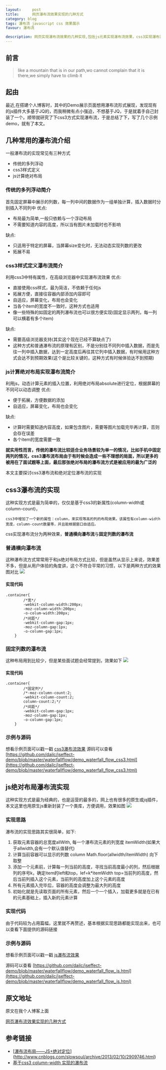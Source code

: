 ```yaml
---
layout:     post
title:      网页瀑布流效果实现的几种方式
category: blog
tags: 瀑布流 javascript css 效果展示
favour: 瀑布流

description: 网页实现瀑布流效果的几种实现,包括js元素实现瀑布流效果，css3实现瀑布流效果等
---
```


## 前言

> like a mountain that is in our path,wo cannot complain that it is there,we simply have to climb it

## 起由
最近,在搭建个人博客时，其中的Demo展示页面想用瀑布流形式展现，发现现有的js插件大多基于JQ的，而我稍微有点小强迫，不想基于JQ，于是就着手自己封装了一个。顺带就研究了下css3方式实现瀑布流，于是总结了下，写了几个示例demo，就有了本文。


## 几种常用的瀑布流介绍
一般瀑布流的实现常见有三种方式

* 传统的多列浮动
* css3样式定义
* js计算绝对布局

### 传统的多列浮动简介
首先固定屏幕中展示的列数，每一列中间的数据作为一组单独计算，插入数据时分别插入不同列中
优点:

* 布局最为简单,一般只依赖与一个浮动布局
* 不需要知道内容的高度，所以当有图片未加载时也不影响

缺点:

* 只适用于特定的屏幕，当屏幕size变化时，无法动态实现列数的更改
* 拓展不易

### css3样式定义瀑布流简介
利用css3中特有属性，在高级浏览器中实现瀑布流效果
优点:

* 直接使用css样式，最为简洁，不依赖于任何js
* 拓展方便，直接往容器内部添加内容即可
* 自适应，屏幕变化，布局也会变化
* 当各个item的宽度不一致时，这种方式也适用
* 像一些特殊的如固定的两列瀑布流也可以很方便实现(固定显示两列，每一列可以横着有多个item)

缺点:

* 需要高级浏览器支持(其实这个现在已经不算缺点了)
* 这种方式和普通瀑布流的原理有区别，不是分别往不同列中插入数据，而是先往一列中插入数据，达到一定高度后再往其它列中插入数据，有时候用这种方式会达不到预期效果(这个是比较关键的，这种方式有时候体验达不到预期)

### js计算绝对布局实现瀑布流简介
利用js，动态计算元素的插入位置，利用绝对布局absolute进行定位，根据屏幕的不同可以动态调整
优点:

* 便于拓展，方便数据的添加
* 自适应，屏幕变化，布局也会变化

缺点:

* 计算时需要知道内容高度，如果包含图片，需要等图片加载完毕再计算，否则会存在误差
* 各个item的宽度需要一致

**就实用性而言，传统的瀑布流比较适合业务场景较为单一的情况，比如手机中固定两列的情况，css3瀑布流布局由于有时候会造成一些不理想的局面，所以更多的被用在了面试题等上面，最后那张绝对布局的瀑布流方式是被应用的最为广泛的**

本文主要探讨css3瀑布流和绝对定位瀑布流的实现

## css3瀑布流的实现
这种实现方式是最为简单的，仅仅是基于css3的新属性(column-width或column-count)，

```
css3中增加了一个新的属性：column，来实现等高的列的布局效果。该属性有column-width宽度，column-count数量等，并且能根据窗口自适应。
```

css实现瀑布流分为两种效果，**普通横向瀑布流**与**固定列数的瀑布流**

### 普通横向瀑布流
这种瀑布流方式常常用于和js绝对布局方式比较，但是虽然从显示上来说，效果差不多，但是从用户体验的角度讲，这个不符合平常的习惯，以下是两种方式的效果图对比
![](https://dailc.github.io/jseffect-demo/staticresource/waterfallflow/demo_js_waterfallflow_2.png)

#### 实现代码

```
.container{
		/*宽*/
        -webkit-column-width:200px;
        -moz-column-width:200px;
        -o-colum-width:200px;
        /*间距*/
        -webkit-column-gap:1px;
        -moz-column-gap:1px;
        -o-column-gap:1px;
    }
```

### 固定列数的瀑布流
这种布局用到比较少，但是某些面试题会经常提到，效果如下
![](https://dailc.github.io/jseffect-demo/staticresource/waterfallflow/demo_js_waterfallflow_4.png)

#### 实现代码

```
.container{
        /*固定列*/
        /*-moz-column-count:2; 
		-webkit-column-count:2; 
		column-count:2;*/
        /*间距*/
        -webkit-column-gap:1px;
        -moz-column-gap:1px;
        -o-column-gap:1px;
    }
```

### 示例与源码
想看示例页面可以戳一戳 
[css3瀑布流效果](https://dailc.github.io/jseffect-demo/waterfallflow/demo_waterfall_flow_css3.html)
源码可以查看
[https://github.com/dailc/jseffect-demo/blob/master/waterfallflow/demo_waterfall_flow_css3.html](https://github.com/dailc/jseffect-demo/blob/master/waterfallflow/demo_waterfall_flow_css3.html)


## js绝对布局瀑布流实现
这种实现方式是最为经典的，也是运营的最多的，网上也有很多的原生或jq插件，本文这里也用原生js重新封装了一个类库，方便调用，效果如图
![](https://dailc.github.io/jseffect-demo/staticresource/waterfallflow/demo_js_waterfallflow_1.png)


### 实现思路
瀑布流的实现思路其实很简单，如下:

1. 获取元素容器的总宽度allWith, 每一个瀑布流元素的列宽度 itemWidth(如果大于allwidth,会有一个默认值替代)
2. 计算当前容器可以显示的列数 column  Math.floor(allwidth/itemWidth) 向下取整
3. 添加一个元素前，计算每一列当前的高度，寻找当前高度最小的列，然后根据列的序号k，确定item的left和top，lef=k*itemWidth top=当前列的高度，然后当前列插入这个元素，当前列的高度加上这个元素的高度
4. 所有元素插入完毕后，容器的高度会调整为最大列的高度
5. 初始化就是先读取页面的所有元素，然后一个一个插入，加载更多就是在已有的元素基础上，插入新的元素计算

### 实现代码
由于代码较为占用篇幅，这里就不再赘述，基本根据实现思路都能实现出来，也可以查看下面提供的源码链接

### 示例与源码
想看示例页面可以戳一戳 
[js瀑布流效果](https://dailc.github.io/jseffect-demo/waterfallflow/demo_waterfall_flow_js.html)

源码可以查看
[https://github.com/dailc/jseffect-demo/blob/master/waterfallflow/demo_waterfall_flow_js.html](https://github.com/dailc/jseffect-demo/blob/master/waterfallflow/demo_waterfall_flow_js.html)

## 原文地址
原文在我个人博客上面

[网页瀑布流效果实现的几种方式](https://dailc.github.io/2016/11/13/waterflowEffect.html)

## 参考链接

* [[瀑布流布局——JS+绝对定位](http://www.cnblogs.com/slowsoul/archive/2013/02/10/2909746.html)](http://www.cnblogs.com/slowsoul/archive/2013/02/10/2909746.html)
* [基于css3 column-width 实现的瀑布流](http://xhay1122.com/2015/06/30/2015-06-30-pinterest/)
